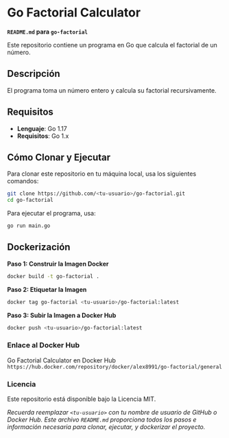 # **Go Factorial Calculator**

**`README.md` para `go-factorial`**

Este repositorio contiene un programa en Go que calcula el factorial de un número.

## Descripción

El programa toma un número entero y calcula su factorial recursivamente.

## Requisitos

- **Lenguaje**: Go 1.17
- **Requisitos**: Go 1.x

## Cómo Clonar y Ejecutar

Para clonar este repositorio en tu máquina local, usa los siguientes comandos:

```bash
git clone https://github.com/<tu-usuario>/go-factorial.git
cd go-factorial
```

Para ejecutar el programa, usa:

```bash
go run main.go
```

## Dockerización

**Paso 1: Construir la Imagen Docker**
```bash
docker build -t go-factorial .
```
**Paso 2: Etiquetar la Imagen**
```bash
docker tag go-factorial <tu-usuario>/go-factorial:latest
```
**Paso 3: Subir la Imagen a Docker Hub**
```bash
docker push <tu-usuario>/go-factorial:latest
```

### Enlace al Docker Hub
Go Factorial Calculator en Docker Hub `https://hub.docker.com/repository/docker/alex8991/go-factorial/general`

### Licencia
Este repositorio está disponible bajo la Licencia MIT.

*Recuerda reemplazar `<tu-usuario>` con tu nombre de usuario de GitHub o Docker Hub. Este archivo `README.md` proporciona todos los pasos e información necesaria para clonar, ejecutar, y dockerizar el proyecto.*
